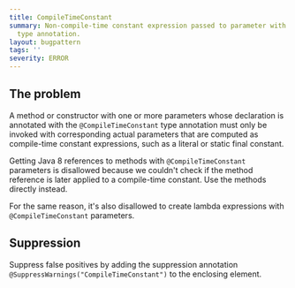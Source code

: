 ```yaml
---
title: CompileTimeConstant
summary: Non-compile-time constant expression passed to parameter with @CompileTimeConstant
  type annotation.
layout: bugpattern
tags: ''
severity: ERROR
---
```


<!--
*** AUTO-GENERATED, DO NOT MODIFY ***
To make changes, edit the @BugPattern annotation or the explanation in docs/bugpattern.
-->


## The problem
A method or constructor with one or more parameters whose declaration is
annotated with the `@CompileTimeConstant` type annotation must only be invoked
with corresponding actual parameters that are computed as compile-time constant
expressions, such as a literal or static final constant.

Getting Java 8 references to methods with `@CompileTimeConstant` parameters is
disallowed because we couldn't check if the method reference is later applied to
a compile-time constant. Use the methods directly instead.

For the same reason, it's also disallowed to create lambda expressions with
`@CompileTimeConstant` parameters.

## Suppression
Suppress false positives by adding the suppression annotation `@SuppressWarnings("CompileTimeConstant")` to the enclosing element.
